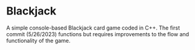 # Blackjack

A simple console-based Blackjack card game coded in C++. The first commit (5/26/2023) functions but requires improvements to the flow and functionality of the game.
